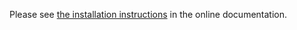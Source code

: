Please see [the installation instructions](https://o-fork.de/doc/11/installation.html)
in the online documentation.

